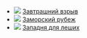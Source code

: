 * ![](/books/adv_history/Иван%20Алексеев/Завтрашний%20взрыв.jpg) [Завтрашний взрыв](/books/adv_history/Иван%20Алексеев/Завтрашний%20взрыв)
* ![](/books/adv_history/Иван%20Алексеев/Заморский%20рубеж.jpg) [Заморский рубеж](/books/adv_history/Иван%20Алексеев/Заморский%20рубеж)
* ![](/books/adv_history/Иван%20Алексеев/Западня%20для%20леших.jpg) [Западня для леших](/books/adv_history/Иван%20Алексеев/Западня%20для%20леших)